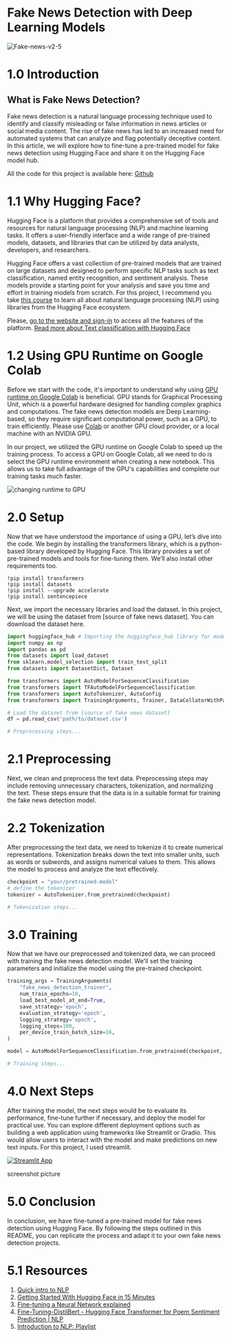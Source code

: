 # Fake News Detection with Deep Learning Models

![Fake-news-v2-5](https://github.com/ikoghoemmanuell/Bizstech-Msc.-Cybersecurity-/assets/102419217/ddc045d5-73ec-418b-a3e9-6b24b4fb5374)

# 1.0 Introduction

## What is Fake News Detection?

Fake news detection is a natural language processing technique used to identify and classify misleading or false information in news articles or social media content. The rise of fake news has led to an increased need for automated systems that can analyze and flag potentially deceptive content. In this article, we will explore how to fine-tune a pre-trained model for fake news detection using Hugging Face and share it on the Hugging Face model hub.

All the code for this project is available here: [Github](https://github.com/yourusername/Fake-News-Detection/tree/main)

# 1.1 Why Hugging Face?

Hugging Face is a platform that provides a comprehensive set of tools and resources for natural language processing (NLP) and machine learning tasks. It offers a user-friendly interface and a wide range of pre-trained models, datasets, and libraries that can be utilized by data analysts, developers, and researchers.

Hugging Face offers a vast collection of pre-trained models that are trained on large datasets and designed to perform specific NLP tasks such as text classification, named entity recognition, and sentiment analysis. These models provide a starting point for your analysis and save you time and effort in training models from scratch. For this project, I recommend you take [this course](https://huggingface.co/learn/nlp-course/chapter1/1) to learn all about natural language processing (NLP) using libraries from the Hugging Face ecosystem.

Please, [go to the website and sign-in](https://huggingface.co/) to access all the features of the platform.
[Read more about Text classification with Hugging Face](https://huggingface.co/tasks/text-classification)

# 1.2 Using GPU Runtime on Google Colab

Before we start with the code, it's important to understand why using [GPU runtime on Google Colab](https://www.youtube.com/watch?v=ovpW1Ikd7pY) is beneficial. GPU stands for Graphical Processing Unit, which is a powerful hardware designed for handling complex graphics and computations. The fake news detection models are Deep Learning-based, so they require significant computational power, such as a GPU, to train efficiently. Please use [Colab](https://colab.research.google.com/) or another GPU cloud provider, or a local machine with an NVIDIA GPU.

In our project, we utilized the GPU runtime on Google Colab to speed up the training process. To access a GPU on Google Colab, all we need to do is select the GPU runtime environment when creating a new notebook. This allows us to take full advantage of the GPU's capabilities and complete our training tasks much faster.

![changing runtime to GPU](https://cdn-images-1.medium.com/max/800/1*1NJACD6Geh69ttzA0F09rQ.gif)

# 2.0 Setup

Now that we have understood the importance of using a GPU, let’s dive into the code. We begin by installing the transformers library, which is a python-based library developed by Hugging Face. This library provides a set of pre-trained models and tools for fine-tuning them. We’ll also install other requirements too.

```shell
!pip install transformers
!pip install datasets
!pip install --upgrade accelerate
!pip install sentencepiece
```
Next, we import the necessary libraries and load the dataset. In this project, we will be using the dataset from [source of fake news dataset]. You can download the dataset here.

```python
import huggingface_hub # Importing the huggingface_hub library for model sharing and versioning
import numpy as np
import pandas as pd
from datasets import load_dataset
from sklearn.model_selection import train_test_split
from datasets import DatasetDict, Dataset

from transformers import AutoModelForSequenceClassification
from transformers import TFAutoModelForSequenceClassification
from transformers import AutoTokenizer, AutoConfig
from transformers import TrainingArguments, Trainer, DataCollatorWithPadding

# Load the dataset from [source of fake news dataset]
df = pd.read_csv('path/to/dataset.csv')

# Preprocessing steps...
```
# 2.1 Preprocessing
Next, we clean and preprocess the text data. Preprocessing steps may include removing unnecessary characters, tokenization, and normalizing the text. These steps ensure that the data is in a suitable format for training the fake news detection model.

# 2.2 Tokenization
After preprocessing the text data, we need to tokenize it to create numerical representations. Tokenization breaks down the text into smaller units, such as words or subwords, and assigns numerical values to them. This allows the model to process and analyze the text effectively.

```python
checkpoint = "your/pretrained-model"
# define the tokenizer
tokenizer = AutoTokenizer.from_pretrained(checkpoint)

# Tokenization steps...
```
# 3.0 Training
Now that we have our preprocessed and tokenized data, we can proceed with training the fake news detection model. We'll set the training parameters and initialize the model using the pre-trained checkpoint.

```python
training_args = TrainingArguments(
    "fake_news_detection_trainer",
    num_train_epochs=10,
    load_best_model_at_end=True,
    save_strategy='epoch',
    evaluation_strategy='epoch',
    logging_strategy='epoch',
    logging_steps=100,
    per_device_train_batch_size=16,
)

model = AutoModelForSequenceClassification.from_pretrained(checkpoint, num_labels=2)

# Training steps...
```
# 4.0 Next Steps
After training the model, the next steps would be to evaluate its performance, fine-tune further if necessary, and deploy the model for practical use. You can explore different deployment options such as building a web application using frameworks like Streamlit or Gradio. This would allow users to interact with the model and make predictions on new text inputs. For this project, I used streamlit.

[![Streamlit App](https://img.shields.io/badge/Streamlit-App-yellow)](https://huggingface.co/spaces/ikoghoemmanuell/Sentiment-analysis-WebApp)

screenshot picture


# 5.0 Conclusion
In conclusion, we have fine-tuned a pre-trained model for fake news detection using Hugging Face. By following the steps outlined in this README, you can replicate the process and adapt it to your own fake news detection projects.

# 5.1 Resources

1. [Quick intro to NLP](https://www.youtube.com/watch?v=CMrHM8a3hqw)
2. [Getting Started With Hugging Face in 15 Minutes](https://www.youtube.com/watch?v=QEaBAZQCtwE)
3. [Fine-tuning a Neural Network explained](https://www.youtube.com/watch?v=5T-iXNNiwIs)
4. [Fine-Tuning-DistilBert - Hugging Face Transformer for Poem Sentiment Prediction | NLP](https://www.youtube.com/watch?v=zcW2HouIIQg)
5. [Introduction to NLP: Playlist](https://www.youtube.com/playlist?list=PLM8wYQRetTxCCURc1zaoxo9pTsoov3ipY)
